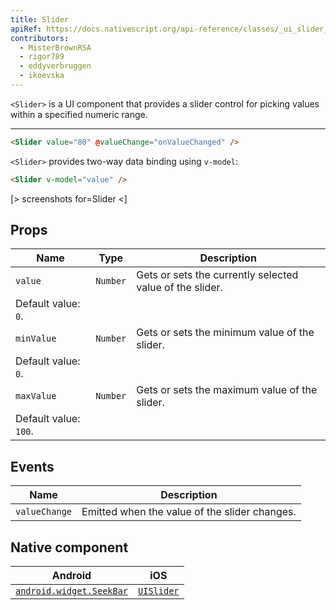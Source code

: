 ```yaml
---
title: Slider
apiRef: https://docs.nativescript.org/api-reference/classes/_ui_slider_.slider
contributors:
  - MisterBrownRSA
  - rigor789
  - eddyverbruggen
  - ikoevska
---
```

`<Slider>` is a UI component that provides a slider control for picking values within a specified numeric range.

* * *

```html
<Slider value="80" @valueChange="onValueChanged" />
```

`<Slider>` provides two-way data binding using `v-model`:

```html
<Slider v-model="value" />
```

[> screenshots for=Slider <]

## Props

| Name       | Type     | Description                                                                    |
| ---------- | -------- | ------------------------------------------------------------------------------ |
| `value`    | `Number` | Gets or sets the currently selected value of the slider.  
Default value: `0`. |
| `minValue` | `Number` | Gets or sets the minimum value of the slider.  
Default value: `0`.            |
| `maxValue` | `Number` | Gets or sets the maximum value of the slider.  
Default value: `100`.          |

## Events

| Name          | Description                                   |
| ------------- | --------------------------------------------- |
| `valueChange` | Emitted when the value of the slider changes. |

## Native component

| Android                                                                                         | iOS                                                                    |
| ----------------------------------------------------------------------------------------------- | ---------------------------------------------------------------------- |
| [`android.widget.SeekBar`](https://developer.android.com/reference/android/widget/SeekBar.html) | [`UISlider`](https://developer.apple.com/documentation/uikit/uislider) |